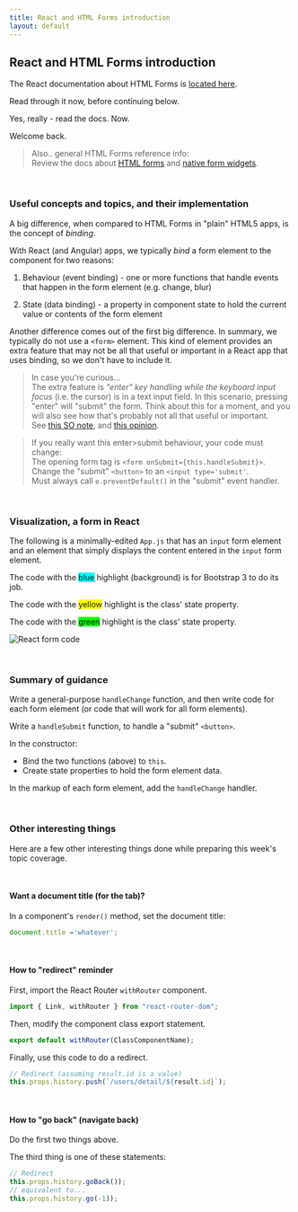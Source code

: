 ```yaml
---
title: React and HTML Forms introduction
layout: default
---
```


## React and HTML Forms introduction

The React documentation about HTML Forms is [located here](https://reactjs.org/docs/forms.html).  

Read through it now, before continuing below. 

Yes, really - read the docs. Now. 

Welcome back. 

> Also.. general HTML Forms reference info:  
> Review the docs about [HTML forms](https://developer.mozilla.org/en-US/docs/Learn/HTML/Forms) and [native form widgets](https://developer.mozilla.org/en-US/docs/Learn/HTML/Forms/The_native_form_widgets). 

<br>

### Useful concepts and topics, and their implementation

A big difference, when compared to HTML Forms in "plain" HTML5 apps, is the concept of *binding*. 

With React (and Angular) apps, we typically *bind* a form element to the component for two reasons:
1. Behaviour (event binding) - one or more functions that handle events that happen in the form element (e.g. change, blur)

2. State (data binding) - a property in component state to hold the current value or contents of the form element

Another difference comes out of the first big difference. In summary, we typically do not use a `<form>` element. This kind of element provides an extra feature that may not be all that useful or important in a React app that uses binding, so we don't have to include it. 

> In case you're curious...  
> The extra feature is *"enter" key handling while the keyboard input focus* (i.e. the cursor) is in a text input field. In this scenario, pressing "enter" will "submit" the form. Think about this for a moment, and you will also see how that's probably not all that useful or important.  
> See [this SO note](https://stackoverflow.com/questions/41205384/is-the-use-of-the-form-tag-necessary-in-reactjs-that-have-hoc-input-tags-that), and [this opinion](https://hashnode.com/post/why-do-you-write-eventpreventdefault-in-react-cjdznf1el0atom3wt831c2m9o). 

> If you really want this enter>submit behaviour, your code must change:  
> The opening form tag is `<form onSubmit={this.handleSubmit}>`.  
> Change the "submit" `<button>` to an `<input type='submit'`.  
> Must always call `e.preventDefault()` in the "submit" event handler. 

<br>

### Visualization, a form in React

The following is a minimally-edited `App.js` that has an `input` form element and an element that simply displays the content entered in the `input` form element. 

The code with the <span style='background-color: cyan'>blue</span> highlight (background) is for Bootstrap 3 to do its job. 

The code with the <span style='background-color: yellow'>yellow</span> highlight is the class' state property. 

The code with the <span style='background-color: lime'>green</span> highlight is the class' state property. 

![React form code](/bti425/media/react-form-code.png)

<br>

### Summary of guidance

Write a general-purpose `handleChange` function, and then write code for each form element (or code that will work for all form elements).

Write a `handleSubmit` function, to handle a "submit" `<button>`. 

In the constructor:
* Bind the two functions (above) to `this`. 
* Create state properties to hold the form element data.

In the markup of each form element, add the `handleChange` handler.

<br>

### Other interesting things

Here are a few other interesting things done while preparing this week's topic coverage. 

<br>

#### Want a document title (for the tab)?

In a component's `render()` method, set the document title:  
```js
document.title ='whatever';
```

<br>

#### How to "redirect" reminder

First, import the React Router `withRouter` component.

```js
import { Link, withRouter } from "react-router-dom";
```

Then, modify the component class export statement.

```js
export default withRouter(ClassComponentName);
```

Finally, use this code to do a redirect.

```js
// Redirect (assuming result.id is a value)
this.props.history.push(`/users/detail/${result.id}`);
```

<br>

#### How to "go back" (navigate back)

Do the first two things above. 

The third thing is one of these statements:

```js
// Redirect 
this.props.history.goBack());
// equivalent to...
this.props.history.go(-1));
```

<br>
